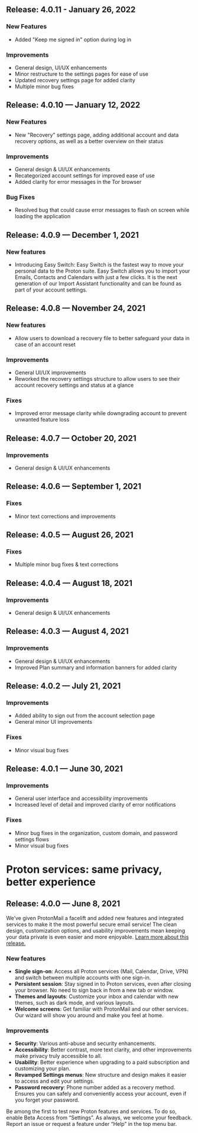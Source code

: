 ## Release: 4.0.11 - January 26, 2022

### New Features

-   Added "Keep me signed in" option during log in

### Improvements

-   General design, UI/UX enhancements
-   Minor restructure to the settings pages for ease of use
-   Updated recovery settings page for added clarity
-   Multiple minor bug fixes

## Release: 4.0.10 — January 12, 2022

### New Features

-   New "Recovery" settings page, adding additional account and data recovery options, as well as a better overview on their status

### Improvements

-   General design & UI/UX enhancements
-   Recategorized account settings for improved ease of use
-   Added clarity for error messages in the Tor browser

### Bug Fixes

-   Resolved bug that could cause error messages to flash on screen while loading the application

## Release: 4.0.9 — December 1, 2021

### New features

-   Introducing Easy Switch: Easy Switch is the fastest way to move your personal data to the Proton suite. Easy Switch allows you to import your Emails, Contacts and Calendars with just a few clicks. It is the next generation of our Import Assistant functionality and can be found as part of your account settings.

## Release: 4.0.8 — November 24, 2021

### New features

-   Allow users to download a recovery file to better safeguard your data in case of an account reset

### Improvements

-   General UI/UX improvements
-   Reworked the recovery settings structure to allow users to see their account recovery settings and status at a glance

### Fixes

-   Improved error message clarity while downgrading account to prevent unwanted feature loss

## Release: 4.0.7 — October 20, 2021

### Improvements

-   General design & UI/UX enhancements

## Release: 4.0.6 — September 1, 2021

### Fixes

-   Minor text corrections and improvements

## Release: 4.0.5 — August 26, 2021

### Fixes

-   Multiple minor bug fixes & text corrections

## Release: 4.0.4 — August 18, 2021

### Improvements

-   General design & UI/UX enhancements

## Release: 4.0.3 — August 4, 2021

### Improvements

-   General design & UI/UX enhancements
-   Improved Plan summary and information banners for added clarity

## Release: 4.0.2 — July 21, 2021

### Improvements

-   Added ability to sign out from the account selection page
-   General minor UI improvements

### Fixes

-   Minor visual bug fixes

## Release: 4.0.1 — June 30, 2021

### Improvements

-   General user interface and accessibility improvements
-   Increased level of detail and improved clarity of error notifications

### Fixes

-   Minor bug fixes in the organization, custom domain, and password settings flows
-   Minor visual bug fixes

# Proton services: same privacy, better experience

## Release: 4.0.0 — June 8, 2021

We’ve given ProtonMail a facelift and added new features and integrated services to make it the most powerful secure email service! The clean design, customization options, and usability improvements mean keeping your data private is even easier and more enjoyable. [Learn more about this release.](https://protonmail.com/blog/new-protonmail-announcement)

### New features

-   **Single sign-on**: Access all Proton services (Mail, Calendar, Drive, VPN) and switch between multiple accounts with one sign-in.
-   **Persistent session**: Stay signed in to Proton services, even after closing your browser. No need to sign back in from a new tab or window.
-   **Themes and layouts**: Customize your inbox and calendar with new themes, such as dark mode, and various layouts.
-   **Welcome screens**: Get familiar with ProtonMail and our other services. Our wizard will show you around and make you feel at home.

### Improvements

-   **Security**: Various anti-abuse and security enhancements.
-   **Accessibility**: Better contrast, more text clarity, and other improvements make privacy truly accessible to all.
-   **Usability**: Better experience when upgrading to a paid subscription and customizing your plan.
-   **Revamped Settings menus**: New structure and design makes it easier to access and edit your settings.
-   **Password recovery**: Phone number added as a recovery method. Ensures you can safely and conveniently access your account, even if you forget your password.

Be among the first to test new Proton features and services. To do so, enable Beta Access from “Settings”. As always, we welcome your feedback. Report an issue or request a feature under “Help” in the top menu bar.
